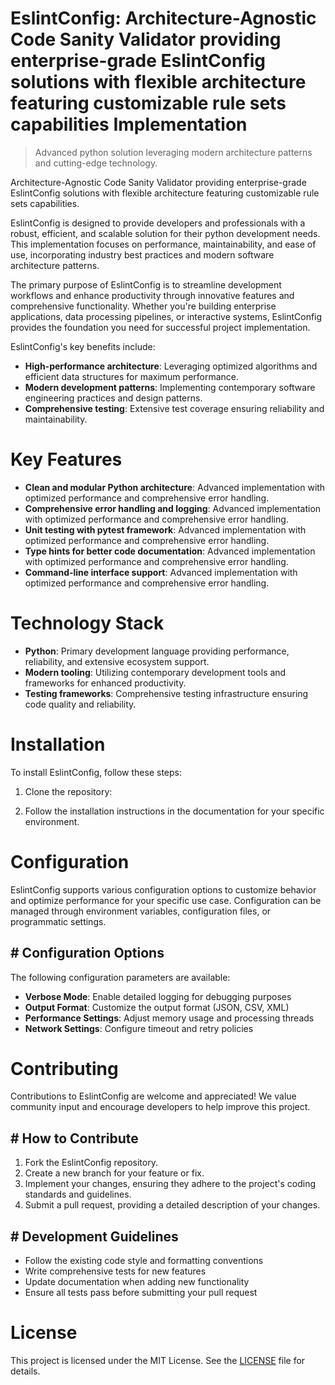 <!-- fallback_EslintConfig_20250807003305_39854 -->

# EslintConfig: Architecture-Agnostic Code Sanity Validator providing enterprise-grade EslintConfig solutions with flexible architecture featuring customizable rule sets capabilities Implementation
> Advanced python solution leveraging modern architecture patterns and cutting-edge technology.

Architecture-Agnostic Code Sanity Validator providing enterprise-grade EslintConfig solutions with flexible architecture featuring customizable rule sets capabilities.

EslintConfig is designed to provide developers and professionals with a robust, efficient, and scalable solution for their python development needs. This implementation focuses on performance, maintainability, and ease of use, incorporating industry best practices and modern software architecture patterns.

The primary purpose of EslintConfig is to streamline development workflows and enhance productivity through innovative features and comprehensive functionality. Whether you're building enterprise applications, data processing pipelines, or interactive systems, EslintConfig provides the foundation you need for successful project implementation.

EslintConfig's key benefits include:

* **High-performance architecture**: Leveraging optimized algorithms and efficient data structures for maximum performance.
* **Modern development patterns**: Implementing contemporary software engineering practices and design patterns.
* **Comprehensive testing**: Extensive test coverage ensuring reliability and maintainability.

# Key Features

* **Clean and modular Python architecture**: Advanced implementation with optimized performance and comprehensive error handling.
* **Comprehensive error handling and logging**: Advanced implementation with optimized performance and comprehensive error handling.
* **Unit testing with pytest framework**: Advanced implementation with optimized performance and comprehensive error handling.
* **Type hints for better code documentation**: Advanced implementation with optimized performance and comprehensive error handling.
* **Command-line interface support**: Advanced implementation with optimized performance and comprehensive error handling.

# Technology Stack

* **Python**: Primary development language providing performance, reliability, and extensive ecosystem support.
* **Modern tooling**: Utilizing contemporary development tools and frameworks for enhanced productivity.
* **Testing frameworks**: Comprehensive testing infrastructure ensuring code quality and reliability.

# Installation

To install EslintConfig, follow these steps:

1. Clone the repository:


2. Follow the installation instructions in the documentation for your specific environment.

# Configuration

EslintConfig supports various configuration options to customize behavior and optimize performance for your specific use case. Configuration can be managed through environment variables, configuration files, or programmatic settings.

## # Configuration Options

The following configuration parameters are available:

* **Verbose Mode**: Enable detailed logging for debugging purposes
* **Output Format**: Customize the output format (JSON, CSV, XML)
* **Performance Settings**: Adjust memory usage and processing threads
* **Network Settings**: Configure timeout and retry policies

# Contributing

Contributions to EslintConfig are welcome and appreciated! We value community input and encourage developers to help improve this project.

## # How to Contribute

1. Fork the EslintConfig repository.
2. Create a new branch for your feature or fix.
3. Implement your changes, ensuring they adhere to the project's coding standards and guidelines.
4. Submit a pull request, providing a detailed description of your changes.

## # Development Guidelines

* Follow the existing code style and formatting conventions
* Write comprehensive tests for new features
* Update documentation when adding new functionality
* Ensure all tests pass before submitting your pull request

# License

This project is licensed under the MIT License. See the [LICENSE](https://github.com/sandibrrm/EslintConfig/blob/main/LICENSE) file for details.
